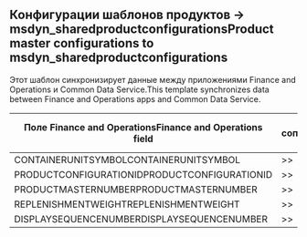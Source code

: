## <a name="product-master-configurations-to-msdyn_sharedproductconfigurations"></a><span data-ttu-id="62dfc-101">Конфигурации шаблонов продуктов -> msdyn_sharedproductconfigurations</span><span class="sxs-lookup"><span data-stu-id="62dfc-101">Product master configurations to msdyn_sharedproductconfigurations</span></span>

<span data-ttu-id="62dfc-102">Этот шаблон синхронизирует данные между приложениями Finance and Operations и Common Data Service.</span><span class="sxs-lookup"><span data-stu-id="62dfc-102">This template synchronizes data between Finance and Operations apps and Common Data Service.</span></span>

<span data-ttu-id="62dfc-103">Поле Finance and Operations</span><span class="sxs-lookup"><span data-stu-id="62dfc-103">Finance and Operations field</span></span> | <span data-ttu-id="62dfc-104">Тип сопоставления</span><span class="sxs-lookup"><span data-stu-id="62dfc-104">Map type</span></span> | <span data-ttu-id="62dfc-105">Другое поле Dynamics 365</span><span class="sxs-lookup"><span data-stu-id="62dfc-105">Other Dynamics 365 field</span></span> | <span data-ttu-id="62dfc-106">Значение по умолчанию</span><span class="sxs-lookup"><span data-stu-id="62dfc-106">Default value</span></span>
---|---|---|---
<span data-ttu-id="62dfc-107">CONTAINERUNITSYMBOL</span><span class="sxs-lookup"><span data-stu-id="62dfc-107">CONTAINERUNITSYMBOL</span></span> | >> | <span data-ttu-id="62dfc-108">msdyn_containerunit.msdyn_symbol</span><span class="sxs-lookup"><span data-stu-id="62dfc-108">msdyn_containerunit.msdyn_symbol</span></span> | 
<span data-ttu-id="62dfc-109">PRODUCTCONFIGURATIONID</span><span class="sxs-lookup"><span data-stu-id="62dfc-109">PRODUCTCONFIGURATIONID</span></span> | >> | <span data-ttu-id="62dfc-110">msdyn_productconfiguration.msdyn_productconfiguration</span><span class="sxs-lookup"><span data-stu-id="62dfc-110">msdyn_productconfiguration.msdyn_productconfiguration</span></span> | 
<span data-ttu-id="62dfc-111">PRODUCTMASTERNUMBER</span><span class="sxs-lookup"><span data-stu-id="62dfc-111">PRODUCTMASTERNUMBER</span></span> | >> | <span data-ttu-id="62dfc-112">msdyn_globalproduct.msdyn_productnumber</span><span class="sxs-lookup"><span data-stu-id="62dfc-112">msdyn_globalproduct.msdyn_productnumber</span></span> | 
<span data-ttu-id="62dfc-113">REPLENISHMENTWEIGHT</span><span class="sxs-lookup"><span data-stu-id="62dfc-113">REPLENISHMENTWEIGHT</span></span> | >> | <span data-ttu-id="62dfc-114">msdyn_replenishmentweight</span><span class="sxs-lookup"><span data-stu-id="62dfc-114">msdyn_replenishmentweight</span></span> | 
<span data-ttu-id="62dfc-115">DISPLAYSEQUENCENUMBER</span><span class="sxs-lookup"><span data-stu-id="62dfc-115">DISPLAYSEQUENCENUMBER</span></span> | >> | <span data-ttu-id="62dfc-116">msdyn_displaysequencenumber</span><span class="sxs-lookup"><span data-stu-id="62dfc-116">msdyn_displaysequencenumber</span></span> | 
